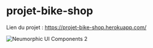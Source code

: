 # projet-bike-shop

Lien du projet : https://projet-bike-shop.herokuapp.com/

![Neumorphic UI Components 2](https://images.unsplash.com/photo-1499951360447-b19be8fe80f5?ixlib=rb-1.2.1&ixid=MnwxMjA3fDB8MHxwaG90by1wYWdlfHx8fGVufDB8fHx8&auto=format&fit=crop&w=1170&q=80)


